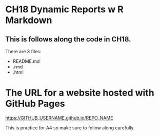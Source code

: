 # CH18 Dynamic Reports w R Markdown
## This is follows along the code in CH18.
There are 3 files: 
- README.md
- .rmd
- .html

# The URL for a website hosted with GitHub Pages
https://GITHUB_USERNAME.github.io/REPO_NAME

This is practice for A4 so make sure to follow along carefully.
